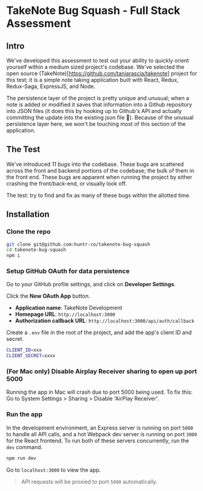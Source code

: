 # TakeNote Bug Squash - Full Stack Assessment

## Intro

We've developed this assessment to test out your ability to quickly orient yourself
within a medium sized project's codebase. We've selected the open source
(TakeNote)[https://github.com/taniarascia/takenote] project for this test; it is
a simple note taking application built with React, Redux, Redux-Saga, ExpressJS, and Node.

The persistence layer of the project is pretty unique and unusual; when a note is
added or modified it saves that information into a Github repository into
JSON files (it does this by hooking up to Github's API and actually committing the
update into the existing json file 🤯). Because of the unusual persistence layer here,
we won't be touching most of this section of the application.

## The Test

We've introduced *11 bugs* into the codebase. These bugs are scattered across the front
and backend portions of the codebase; the bulk of them in the front end. These bugs
are apparent when running the project by either crashing the front/back-end, or
visually look off.

The test: try to find and fix as many of these bugs within the allotted time.

## Installation

### Clone the repo
```bash
git clone git@github.com:huntr-co/takenote-bug-squash
cd takenote-bug-squash
npm i
```

### Setup GitHub OAuth for data persistence

Go to your GitHub profile settings, and click on **Developer Settings**.

Click the **New OAuth App** button.

- **Application name**: TakeNote Development
- **Homepage URL**: `http://localhost:3000`
- **Authorization callback URL**: `http://localhost:3000/api/auth/callback`

Create a `.env` file in the root of the project, and add the app's client ID and secret.

```bash
CLIENT_ID=xxx
CLIENT_SECRET=xxxx
```

### (For Mac only) Disable Airplay Receiver sharing to open up port 5000

Running the app in Mac will crash due to port 5000 being used. To fix this:
Go to System Settings > Sharing > Disable 'AirPlay Receiver'.

### Run the app

In the development environment, an Express server is running on port `5000` to handle all API calls, and a hot Webpack dev server is running on port `3000` for the React frontend. To run both of these servers concurrently, run the `dev` command.

```bash
npm run dev
```

Go to `localhost:3000` to view the app.

> API requests will be proxied to port `5000` automatically.
